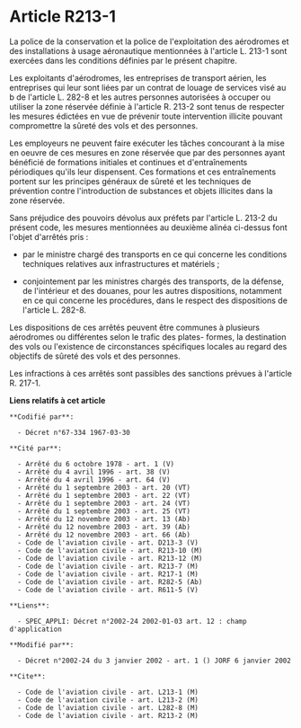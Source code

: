 # Article R213-1

La police de la conservation et la police de l'exploitation des aérodromes et des installations à usage aéronautique
mentionnées à l'article L. 213-1 sont exercées dans les conditions définies par le présent chapitre.

Les exploitants d'aérodromes, les entreprises de transport aérien, les entreprises qui leur sont liées par un contrat de
louage de services visé au b de l'article L. 282-8 et les autres personnes autorisées à occuper ou utiliser la zone réservée
définie à l'article R. 213-2 sont tenus de respecter les mesures édictées en vue de prévenir toute intervention illicite
pouvant compromettre la sûreté des vols et des personnes.

Les employeurs ne peuvent faire exécuter les tâches concourant à la mise en oeuvre de ces mesures en zone réservée que par
des personnes ayant bénéficié de formations initiales et continues et d'entraînements périodiques qu'ils leur dispensent. Ces
formations et ces entraînements portent sur les principes généraux de sûreté et les techniques de prévention contre
l'introduction de substances et objets illicites dans la zone réservée.

Sans préjudice des pouvoirs dévolus aux préfets par l'article L. 213-2 du présent code, les mesures mentionnées au deuxième
alinéa ci-dessus font l'objet d'arrêtés pris :

- par le ministre chargé des transports en ce qui concerne les conditions techniques relatives aux infrastructures et
matériels ;

- conjointement par les ministres chargés des transports, de la défense, de l'intérieur et des douanes, pour les autres
dispositions, notamment en ce qui concerne les procédures, dans le respect des dispositions de l'article L. 282-8.

Les dispositions de ces arrêtés peuvent être communes à plusieurs aérodromes ou différentes selon le trafic des plates-
formes, la destination des vols ou l'existence de circonstances spécifiques locales au regard des objectifs de sûreté des
vols et des personnes.

Les infractions à ces arrêtés sont passibles des sanctions prévues à l'article R. 217-1.

**Liens relatifs à cet article**

	**Codifié par**:

	  - Décret n°67-334 1967-03-30

	**Cité par**:

	  - Arrêté du 6 octobre 1978 - art. 1 (V)
	  - Arrêté du 4 avril 1996 - art. 38 (V)
	  - Arrêté du 4 avril 1996 - art. 64 (V)
	  - Arrêté du 1 septembre 2003 - art. 20 (VT)
	  - Arrêté du 1 septembre 2003 - art. 22 (VT)
	  - Arrêté du 1 septembre 2003 - art. 24 (VT)
	  - Arrêté du 1 septembre 2003 - art. 25 (VT)
	  - Arrêté du 12 novembre 2003 - art. 13 (Ab)
	  - Arrêté du 12 novembre 2003 - art. 39 (Ab)
	  - Arrêté du 12 novembre 2003 - art. 66 (Ab)
	  - Code de l'aviation civile - art. D213-3 (V)
	  - Code de l'aviation civile - art. R213-10 (M)
	  - Code de l'aviation civile - art. R213-12 (M)
	  - Code de l'aviation civile - art. R213-7 (M)
	  - Code de l'aviation civile - art. R217-1 (M)
	  - Code de l'aviation civile - art. R282-5 (Ab)
	  - Code de l'aviation civile - art. R611-5 (V)

	**Liens**:

	  - SPEC_APPLI: Décret n°2002-24 2002-01-03 art. 12 : champ d'application

	**Modifié par**:

	  - Décret n°2002-24 du 3 janvier 2002 - art. 1 () JORF 6 janvier 2002

	**Cite**:

	  - Code de l'aviation civile - art. L213-1 (M)
	  - Code de l'aviation civile - art. L213-2 (M)
	  - Code de l'aviation civile - art. L282-8 (M)
	  - Code de l'aviation civile - art. R213-2 (M)
